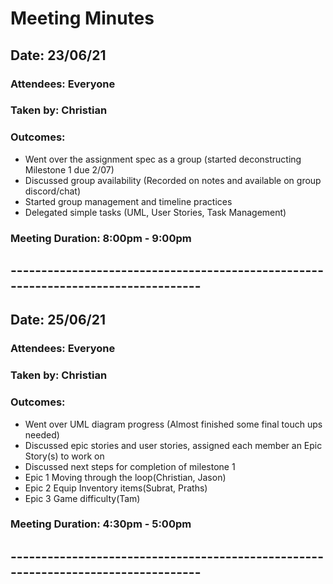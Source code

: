 # Meeting Minutes

## Date: 23/06/21

### Attendees: Everyone

### Taken by: Christian

### Outcomes:

- Went over the assignment spec as a group (started deconstructing Milestone 1 due 2/07)
- Discussed group availability (Recorded on notes and available on group discord/chat)
- Started group management and timeline practices
- Delegated simple tasks (UML, User Stories, Task Management)

### Meeting Duration: 8:00pm - 9:00pm

## ----------------------------------------------------------------------------------
## Date: 25/06/21

### Attendees: Everyone


### Taken by: Christian


### Outcomes:

- Went over UML diagram progress (Almost finished some final touch ups needed)
- Discussed epic stories and user stories, assigned each member an Epic Story(s) to work on
- Discussed next steps for completion of milestone 1
- Epic 1 Moving through the loop(Christian, Jason)
- Epic 2 Equip Inventory items(Subrat, Praths)
- Epic 3 Game difficulty(Tam)

### Meeting Duration: 4:30pm - 5:00pm

## ----------------------------------------------------------------------------------